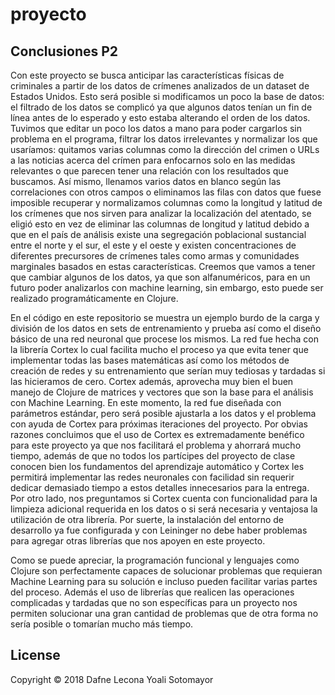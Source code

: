 # proyecto

## Conclusiones P2
Con este proyecto se busca anticipar las características físicas de criminales a partir de los datos de crímenes analizados de un dataset de Estados Unidos. Esto será posible si modificamos un poco la base de datos: el filtrado de los datos se complicó ya que algunos datos tenían un fin de línea antes de lo esperado y esto estaba alterando el orden de los datos. Tuvimos que editar un poco los datos a mano para poder cargarlos sin problema en el programa, filtrar los datos irrelevantes y normalizar los que usaríamos: quitamos varias columnas como la dirección del crimen o URLs a las noticias acerca del crímen para enfocarnos solo en las medidas relevantes o que parecen tener una relación con los resultados que buscamos. Así mismo, llenamos varios datos en blanco según las correlaciones con otros campos o eliminamos las filas con datos que fuese imposible recuperar y normalizamos columnas como la longitud y latitud de los crímenes que nos sirven para analizar la localización del atentado, se eligió esto en vez de eliminar las columnas de longitud y latitud debido a que en el país de análisis existe una segregación poblacional sustancial entre el norte y el sur, el este y el oeste y existen concentraciones de diferentes precursores de crímenes tales como armas y comunidades marginales basados en estas características. Creemos que vamos a tener que cambiar algunos de los datos, ya que son alfanuméricos, para en un futuro poder analizarlos con machine learning, sin embargo, esto puede ser realizado programáticamente en Clojure.

En el código en este repositorio se muestra un ejemplo burdo de la carga y división de los datos en sets de entrenamiento y prueba así como el diseño básico de una red neuronal que procese los mismos. La red fue hecha con la librería Cortex lo cual facilita mucho el proceso ya que evita tener que implementar todas las bases matemáticas así como los métodos de creación de redes y su entrenamiento que serían muy tediosas y tardadas si las hicieramos de cero. Cortex además, aprovecha muy bien el buen manejo de Clojure de matrices y vectores que son la base para el análisis con Machine Learning. En este momento, la red fue diseñada con parámetros estándar, pero será posible ajustarla a los datos y el problema con ayuda de Cortex para próximas iteraciones del proyecto. Por obvias razones concluimos que el uso de Cortex es extremadamente benéfico para este proyecto ya que nos facilitará el problema y ahorrará mucho tiempo, además de que no todos los partícipes del proyecto de clase conocen bien los fundamentos del aprendizaje automático y Cortex les permitirá implementar las redes neuronales con facilidad sin requerir dedicar demasiado tiempo a estos detalles innecesarios para la entrega. Por otro lado, nos preguntamos si Cortex cuenta con funcionalidad para la limpieza adicional requerida en los datos o si será necesaria y ventajosa la utilización de otra librería. Por suerte, la instalación del entorno de desarrollo ya fue configurada y con Leininger no debe haber problemas para agregar otras librerías que nos apoyen en este proyecto. 

Como se puede apreciar, la programación funcional y lenguajes como Clojure son perfectamente capaces de solucionar problemas que requieran Machine Learning para su solución e incluso pueden facilitar varias partes del proceso. Además el uso de librerías que realicen las operaciones complicadas y tardadas que no son específicas para un proyecto nos permiten solucionar una gran cantidad de problemas que de otra forma no sería posible o tomarían mucho más tiempo. 

## License

Copyright © 2018 Dafne Lecona Yoali Sotomayor
